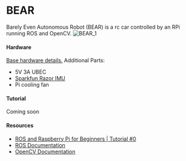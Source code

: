 # BEAR
Barely Even Autonomous Robot (BEAR) is a rc car controlled by an RPi running ROS and OpenCV.
![BEAR_1](https://user-images.githubusercontent.com/6884645/87477229-c7ebcc00-c5f5-11ea-9d19-f1d99d223956.jpg)

#### Hardware

[Base hardware details.](https://docs.donkeycar.com/guide/build_hardware/)
Additional Parts:
- 5V 3A UBEC
- [Sparkfun Razor IMU](https://www.sparkfun.com/products/14001)
- Pi cooling fan

#### Tutorial
Coming soon

#### Resources
- [ROS and Raspberry Pi for Beginners | Tutorial #0](https://www.youtube.com/watch?v=iLiI_IRedhIhttps://www.youtube.com/watch?v=iLiI_IRedhI)
- [ROS Documentation](https://wiki.ros.org/)
- [OpenCV Documentation](https://opencv.org/)
